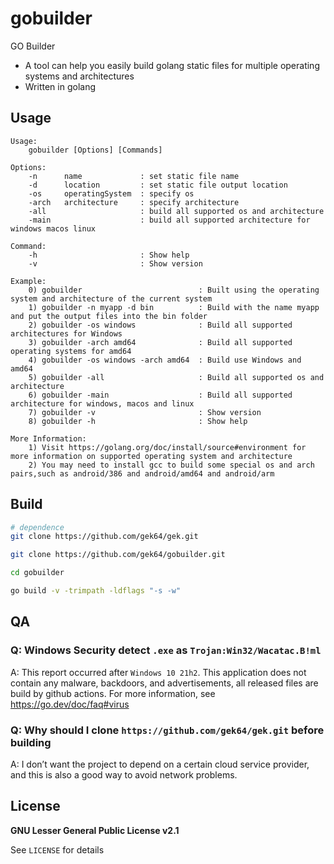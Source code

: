 # gobuilder
GO Builder
- A tool can help you easily build golang static files for multiple operating systems and architectures 
- Written in golang 

## Usage
```
Usage:
    gobuilder [Options] [Commands]

Options:
    -n      name             : set static file name
    -d      location         : set static file output location
    -os     operatingSystem  : specify os
    -arch   architecture     : specify architecture
    -all                     : build all supported os and architecture
    -main                    : build all supported architecture for windows macos linux

Command:
    -h                       : Show help
    -v                       : Show version

Example:
    0) gobuilder                          : Built using the operating system and architecture of the current system
    1) gobuilder -n myapp -d bin          : Build with the name myapp and put the output files into the bin folder
    2) gobuilder -os windows              : Build all supported architectures for Windows
    3) gobuilder -arch amd64              : Build all supported operating systems for amd64
    4) gobuilder -os windows -arch amd64  : Build use Windows and amd64
    5) gobuilder -all                     : Build all supported os and architecture
    6) gobuilder -main                    : Build all supported architecture for windows, macos and linux
    7) gobuilder -v                       : Show version
    8) gobuilder -h                       : Show help

More Information:
    1) Visit https://golang.org/doc/install/source#environment for more information on supported operating system and architecture
    2) You may need to install gcc to build some special os and arch pairs,such as android/386 and android/amd64 and android/arm

```

## Build
```sh
# dependence
git clone https://github.com/gek64/gek.git

git clone https://github.com/gek64/gobuilder.git

cd gobuilder

go build -v -trimpath -ldflags "-s -w"
```

## QA

### Q: Windows Security detect `.exe` as `Trojan:Win32/Wacatac.B!ml`
A: This report occurred after `Windows 10 21h2`. This application does not contain any malware, backdoors, and advertisements, all released files are build by github actions. For more information, see https://go.dev/doc/faq#virus

### Q: Why should I clone `https://github.com/gek64/gek.git` before building
A: I don’t want the project to depend on a certain cloud service provider, and this is also a good way to avoid network problems.


## License

**GNU Lesser General Public License v2.1**

See `LICENSE` for details
